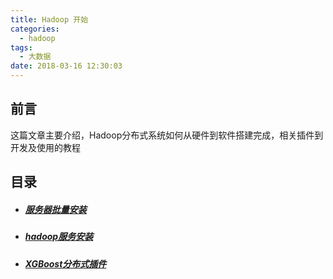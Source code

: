 ```yaml
---
title: Hadoop 开始
categories:
  - hadoop
tags:
  - 大数据
date: 2018-03-16 12:30:03
---
```

## 前言

这篇文章主要介绍，Hadoop分布式系统如何从硬件到软件搭建完成，相关插件到开发及使用的教程

## 目录

- ##### [服务器批量安装](/hadoop/hadoop-servers/)


- ##### [hadoop服务安装](/hadoop/hadoop-servers/)


- ##### [XGBoost分布式插件](/hadoop/hadoop-servers/)